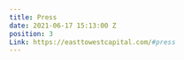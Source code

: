 ```yaml
---
title: Press
date: 2021-06-17 15:13:00 Z
position: 3
Link: https://easttowestcapital.com/#press
---
```


